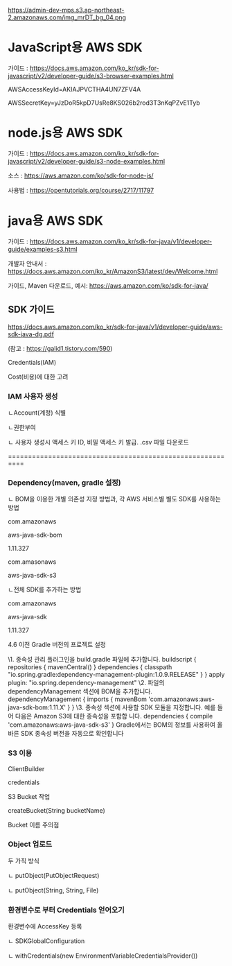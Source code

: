 https://admin-dev-mps.s3.ap-northeast-2.amazonaws.com/img_mrDT_bg_04.png







# JavaScript용 AWS SDK

가이드 : https://docs.aws.amazon.com/ko_kr/sdk-for-javascript/v2/developer-guide/s3-browser-examples.html











AWSAccessKeyId=AKIAJPVCTHA4UN7ZFV4A  

AWSSecretKey=yJzDoR5kpD7UsRe8KS026b2rod3T3nKqPZvE1Tyb









# node.js용 AWS SDK

가이드 : https://docs.aws.amazon.com/ko_kr/sdk-for-javascript/v2/developer-guide/s3-node-examples.html

소스 : https://aws.amazon.com/ko/sdk-for-node-js/

사용법 : https://opentutorials.org/course/2717/11797

























# java용 AWS SDK

가이드 : https://docs.aws.amazon.com/ko_kr/sdk-for-java/v1/developer-guide/examples-s3.html

개발자 안내서 : https://docs.aws.amazon.com/ko_kr/AmazonS3/latest/dev/Welcome.html

가이드, Maven 다운로드, 예시: https://aws.amazon.com/ko/sdk-for-java/



## SDK 가이드

https://docs.aws.amazon.com/ko_kr/sdk-for-java/v1/developer-guide/aws-sdk-java-dg.pdf

(참고 : https://galid1.tistory.com/590)



Credentials(IAM)

Cost(비용)에 대한 고려



### IAM 사용자 생성

ㄴAccount(계정) 식별

ㄴ권한부여

 ㄴ 사용자 생성시 액세스 키 ID, 비밀 액세스 키 발급. .csv 파일 다운로드



==========================================================

### Dependency(maven, gradle 설정)

ㄴ BOM을 이용한 개별 의존성 지정 방법과, 각 AWS 서비스별 별도 SDK를 사용하는 방법

com.amazonaws

aws-java-sdk-bom

1.11.327



com.amasonaws

aws-java-sdk-s3



ㄴ전체 SDK를 추가하는 방법

com.amazonaws

aws-java-sdk

1.11.327





4.6 이전 Gradle 버전의 프로젝트 설정

\1. 종속성 관리 플러그인을 build.gradle 파일에 추가합니다.
buildscript {
repositories {
mavenCentral()
}
dependencies {
classpath "io.spring.gradle:dependency-management-plugin:1.0.9.RELEASE"
}
}
apply plugin: "io.spring.dependency-management"
\2. 파일의 dependencyManagement 섹션에 BOM을 추가합니다.
dependencyManagement {
imports {
mavenBom 'com.amazonaws:aws-java-sdk-bom:1.11.X'
}
}
\3. 종속성 섹션에 사용할 SDK 모듈을 지정합니다. 예를 들어 다음은 Amazon S3에 대한 종속성을 포함합
니다.
dependencies {
compile 'com.amazonaws:aws-java-sdk-s3'
}
Gradle에서는 BOM의 정보를 사용하여 올바른 SDK 종속성 버전을 자동으로 확인합니다



### S3 이용

ClientBuilder



credentials



S3 Bucket 작업



createBucket(String bucketName)



Bucket 이름 주의점



### Object 업로드

두 가직 방식

ㄴ putObject(PutObjectRequest)

ㄴ putObject(String, String, File)



### 환경변수로 부터 Credentials 얻어오기

환경변수에 AccessKey 등록

ㄴ SDKGlobalConfiguration

ㄴ withCredentials(new EnvironmentVariableCredentialsProvider())